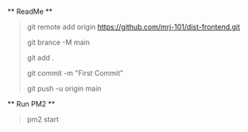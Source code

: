 ** ReadMe **

> git remote add origin https://github.com/mrj-101/dist-frontend.git
> 
> git brance -M main
> 
> git add .
> 
> git commit -m "First Commit"
> 
> git push -u origin main

** Run PM2 **

> pm2 start 
